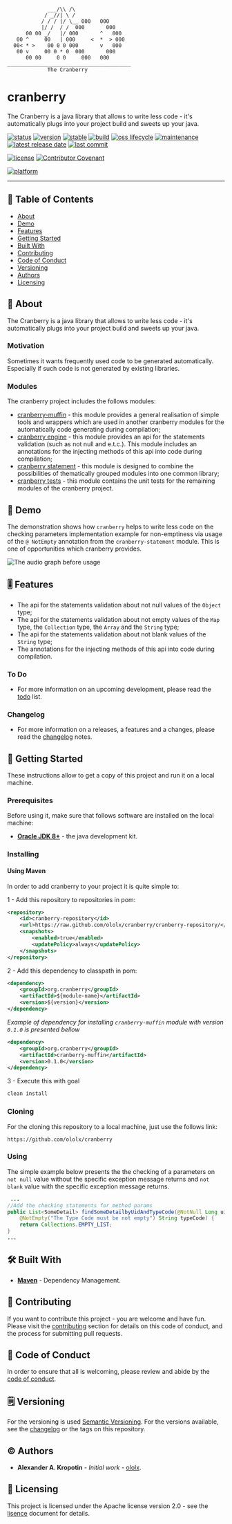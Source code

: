 ```
             ___/\\ /\  
            / _//| \ /  
           / / / |/ \__ 000   000
           |/ /  / /  000       000
      00 00 _/   |/ 000       ^   000
   00 ^     00   | 000     <  *  > 000  
  00< * >    00 0 0 000       v   000
   00 v     00 0 * 0  000       000
      00 00     0 0     000   000
________________________________________
             The Cranberry          
```

# cranberry

The Cranberry is a java library that allows to write less code - it's  automatically plugs into your project build and sweets up your java.

[![status](https://img.shields.io/badge/status-active-active?style=flat-square)](BADGES_GUIDE.md#status) [![version](https://img.shields.io/badge/version-0.1.0-informational?style=flat-square)](BADGES_GUIDE.md#version) [![stable](https://img.shields.io/badge/stable-no-important?style=flat-square)](BADGES_GUIDE.md#stable) [![build](https://img.shields.io/badge/build-passing-success?style=flat-square)](BADGES_GUIDE.md#build) [![oss lifecycle](https://img.shields.io/badge/oss_lifecycle-active-important?style=flat-square)](BADGES_GUIDE.md#oss-lifecycle) [![maintenance](https://img.shields.io/badge/maintenance-yes-informational?style=flat-square)](BADGES_GUIDE.md#maintenance) [![latest release date](https://img.shields.io/badge/latest_release_date-April_17,_2020-informational?style=flat-square)](BADGES_GUIDE.md#release-date) [![last commit](https://img.shields.io/badge/last_commit-April_17,_2020-informational?style=flat-square)](BADGES_GUIDE.md#commit-date)

[![license](https://img.shields.io/badge/license-Apache_2.0-informational?style=flat-square)](LICENSE) [![Contributor Covenant](https://img.shields.io/badge/Contributor%20Covenant-v2.0%20adopted-ff69b4.svg)](code_of_conduct.md)

[![platform](https://img.shields.io/badge/java-1.8+-important?style=flat-square)](https://www.oracle.com/java/technologies/javase-jdk8-downloads.html)

---

## 📇 Table of Contents

- [About](#about)
-   [Demo](#demo)
-   [Features](#feature)
- [Getting Started](#getting-started)
- [Built With](#built-with)
-   [Contributing](#contributing)
-   [Code of Conduct](#code-of-conduct)
-   [Versioning](#versioning)
-   [Authors](#authors)
-   [Licensing](#licensing)

##  📖 About

The Cranberry is a java library that allows to write less code - it's  automatically plugs into your project build and sweets up your java.

### 	Motivation

Sometimes it wants frequently used code to be generated automatically. Especially if such code is not generated by existing libraries.

### Modules

The cranberry project includes the follows modules:

- [cranberry-muffin](cranberry-muffin/README.md) - this module provides a general realisation of simple tools and wrappers which are used in another cranberry modules for the automatically code generating during compilation;
- [cranberry engine](cranberry-engine/README.md) - this module provides an api for the statements validation (such as not null and e.t.c.). This module includes an annotations for the injecting methods of this api into code during compilation;
- [cranberry statement](cranberry-statement/README.md) - this module  is designed to combine the possibilities of thematically grouped modules into one common library;
- [cranberry tests](cranberry-tests/README.md) - this module contains the unit tests for the remaining modules of the cranberry project.

## 📸 Demo

The demonstration shows how `cranberry` helps to write less code on the checking parameters implementation example for non-emptiness via usage of the `@ NotEmpty` annotation from the `cranberry-statement` module. This is one of opportunities which cranberry provides.

![The audio graph before usage](https://github.com/ololx/cranberry/blob/cranberry-assets/demo/cranberry-statements-not-blank-demo-1.gif?raw=true)

## 🎚 Features

- The api for the statements validation about not null values of the `Object` type;
- The api for the statements validation about not empty values of the `Map` type, the `Collection` type, the `Array` and the `String` type;
- The api for the statements validation about not blank values of the `String` type; 
- The annotations for the injecting methods of this api into code during compilation.

### To Do

- For more information on an upcoming development, please read the [todo](TODO.md) list.

### Changelog

- For more information on a releases, a features and a changes, please read the [changelog](CHANGELOG.md) notes.

## 🚦 Getting Started

These instructions allow to get a copy of this project and run it on a local machine.

### Prerequisites

Before using it, make sure that follows software are installed on the local machine:

- **[Oracle JDK 8+](https://www.oracle.com/java/technologies/javase-downloads.html)** - the java development kit.

### Installing

#### Using Maven

In order to add cranberry to your project it is quite simple to:

1 - Add this repository to repositories in pom:

```xml
<repository>
    <id>cranberry-repository</id>
    <url>https://raw.github.com/ololx/cranberry/cranberry-repository/</url>
    <snapshots>
        <enabled>true</enabled>
        <updatePolicy>always</updatePolicy>
    </snapshots>
</repository>
```

2 - Add this dependency to classpath in pom:

```xml
<dependency>
    <groupId>org.cranberry</groupId>
    <artifactId>${module-name}</artifactId>
    <version>${version}</version>
</dependency>
```

_Example of dependency for installing `cranberry-muffin` module with version `0.1.0` is presented bellow_

```xml
<dependency>
    <groupId>org.cranberry</groupId>
    <artifactId>cranberry-muffin</artifactId>
    <version>0.1.0</version>
</dependency>
```

3 - Execute this with goal

```bash
clean install
```

### Cloning

For the cloning this repository to a local machine, just use the follows link:

```http
https://github.com/ololx/cranberry
```

### Using

The simple example below presents the the checking of a parameters on `not null` value without the specific exception message returns and  `not blank` value with the specific exception message returns.

```java
 ...
//Add the checking statements for method params
public List<SomeDetail> findSomeDetailbyUidAndTypeCode(@NotNull Long uid, 
    @NotEmpty("The Type Code must be not empty") String typeCode) {
    return Collections.EMPTY_LIST;
}
...
```

## 🛠 Built With

- **[Maven](https://maven.apache.org/)** - Dependency Management.

## 🎉 Contributing

If you want to contribute this project - you are welcome and have fun.
Please visit the [contributing](CONTRIBUTING.md) section for details on this code of conduct, and the process for submitting pull requests.

## 📝 Code of Conduct

In order to ensure that all is welcoming, please review and abide by the [code of conduct](CODE_OF_CONDUCT.md).

## 🗒 Versioning

For the versioning is used [Semantic Versioning](http://semver.org/). For the versions available, see the [changelog](CHANGELOG.md) or the tags on this repository.

## ©️ Authors

* **Alexander A. Kropotin** - *Initial work* - [ololx](https://github.com/ololx).

## 🔏 Licensing

This project is licensed under the Apache license version 2.0 - see the [lisence](LICENSE) document for details.
